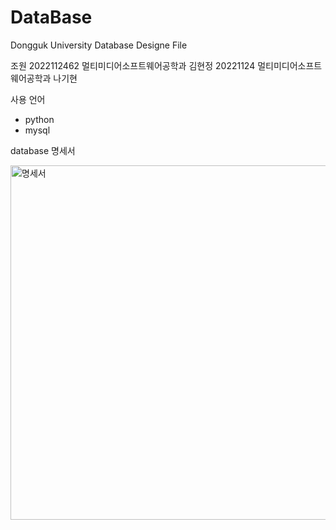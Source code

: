 # DataBase
Dongguk University Database Designe File

조원
2022112462 멀티미디어소프트웨어공학과 김현정
20221124   멀티미디어소프트웨어공학과 나기현

사용 언어
- python
- mysql

database 명세서

<img width="567" alt="명세서" src="https://github.com/user-attachments/assets/3d17571a-b17f-4f78-aac2-f507a24a7399">
